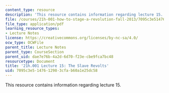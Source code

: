 ```yaml
---
content_type: resource
description: 'This resource contains information regarding lecture 15. '
file: /courses/21h-001-how-to-stage-a-revolution-fall-2013/7095c3e5147612983cfab60a1e25dc58_MIT21H_001F13_lec_15.pdf
file_type: application/pdf
learning_resource_types:
- Lecture Notes
license: https://creativecommons.org/licenses/by-nc-sa/4.0/
ocw_type: OCWFile
parent_title: Lecture Notes
parent_type: CourseSection
parent_uid: dae7e76b-4a2d-6d70-f23e-cbe9fca7bc48
resourcetype: Document
title: '21h.001 Lecture 15: The Slave Revolts'
uid: 7095c3e5-1476-1298-3cfa-b60a1e25dc58
---
```

This resource contains information regarding lecture 15. 